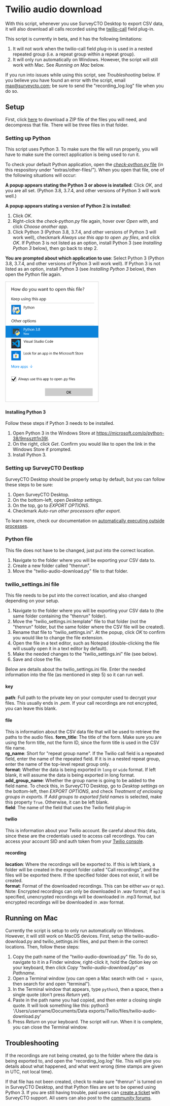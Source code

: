 # Twilio audio download

With this script, whenever you use SurveyCTO Desktop to export CSV data, it will also download all calls recorded using the [twilio-call](https://github.com/surveycto/twilio-call/blob/master/README.md) field plug-in.

This script is currently in beta, and it has the following limitations:
1. It will not work when the twilio-call field plug-in is used in a nested repeated group (i.e. a repeat group within a repeat group).
1. It will only run automatically on Windows. However, the script will still work with Mac. See *Running on Mac* below.

If you run into issues while using this script, see *Troubleshooting* below. If you believe you have found an error with the script, email max@surveycto.com; be sure to send the "recording_log.log" file when you do so.

## Setup

First, click [here]() to download a ZIP file of the files you will need, and decompress that file. There will be three files in that folder.

### Setting up Python

This script uses Python 3. To make sure the file will run properly, you will have to make sure the correct application is being used to run it.

To check your default Python application, open the <a href="https://raw.githubusercontent.com/theomnimax/project/master/check-python.py" download> *check-python.py* file</a> (in this respository under "extras/other-files/"). When you open that file, one of the following situations will occur:

**A popup appears stating the Python 3 or above is installed**: Click *OK*, and you are all set. (Python 3.8, 3.7.4, and other versions of Python 3 will work well.)

**A popup appears stating a version of Python 2 is installed**:
1. Click *OK*.
1. Right-click the *check-python.py* file again, hover over *Open with*, and click *Choose another app*.
1. Click Python 3 (Python 3.8, 3.7.4, and other versions of Python 3 will work well), checkmark *Always use this app to open .py files*, and click *OK*. If Python 3 is not listed as an option, install Python 3 (see *Installing Python 3* below), then go back to step 2.

**You are prompted about which application to use**: Select Python 3 (Python 3.8, 3.7.4, and other versions of Python 3 will work well). If Python 3 is not listed as an option, install Python 3 (see *Installing Python 3* below), then open the Python file again.

<img src="extras/readme-images/in-python3.png" width="294" />

#### Installing Python 3

Follow these steps if Python 3 needs to be installed.
1. Open Python 3 in the Windows Store at https://microsoft.com/p/python-38/9mssztt1n39l.
1. On the right, click *Get*. Confirm you would like to open the link in the Windows Store if prompted.
1. Install Python 3.

### Setting up SurveyCTO Destkop

SurveyCTO Desktop should be properly setup by default, but you can follow these steps to be sure:
1. Open SurveyCTO Desktop.
1. On the bottom-left, open *Desktop settings*.
1. On the top, go to *EXPORT OPTIONS*.
1. Checkmark *Auto-run other processors after export.*

To learn more, check our documentation on [automatically executing outside processes](https://docs.surveycto.com/05-exporting-and-publishing-data/02-exporting-data-with-surveycto-desktop/10.outside-processes.html).

### Python file

This file does not have to be changed, just put into the correct location.

1. Navigate to the folder where you will be exporting your CSV data to.
1. Create a new folder called "thenrun".
1. Move the "twilio-audio-download.py" file to that folder.

### twilio_settings.ini file

This file needs to be put into the correct location, and also changed depending on your setup.

1. Navigate to the folder where you will be exporting your CSV data to (the same folder containing the "thenrun" folder).
1. Move the "twilio_settings.ini.template" file to that folder (not the "thenrun" folder, but the same folder where the CSV file will be created).
1. Rename that file to "twilio_settings.ini". At the popup, click *OK* to confirm you would like to change the file extension.
1. Open the file in a text editor, such as Notepad (double-clicking the file will usually open it in a text editor by default).
1. Make the needed changes to the "twilio_settings.ini" file (see below).
1. Save and close the file.

Below are details about the twilio_settings.ini file. Enter the needed information into the file (as mentioned in step 5) so it can run well.

#### key
**path**: Full path to the private key on your computer used to decrypt your files. This usually ends in *.pem*. If your call recordings are not encrypted, you can leave this blank.

#### file
This is information about the CSV data file that will be used to retrieve the paths to the audio files.
**form_title**: The title of the form. Make sure you are using the form title, not the form ID, since the form title is used in the CSV file name.  
**rg_name**: Short for "repeat group name". If the Twilio call field is a repeated field, enter the name of the repeated field. If it is in a nested repeat group, enter the name of the top-level repeat group only.  
**format**: Whether the data is being exported in `long` or `wide` format. If left blank, it will assume the data is being exported in long format.  
**add_group_name**: Whether the group name is going to be added to the field name. To check this, in SurveyCTO Desktop, go to *Desktop settings* on the bottom-left, then *EXPORT OPTIONS*, and check *Treatment of enclosing groups in exports*. If *Add groups to exported field names* is selected, make this property `True`. Otherwise, it can be left blank.  
**field**: The name of the field that uses the Twilio field plug-in

#### twilio
This is information about your Twilio account. Be careful about this data, since these are the credentials used to access call recordings. You can access your account SID and auth token from your [Twilio console](https://www.twilio.com/console).

#### recording
**location**: Where the recordings will be exported to. If this is left blank, a folder will be created in the export folder called "Call recordings", and the files will be exported there. If the specified folder does not exist, it will be created.  
**format**: Format of the downloaded recordings. This can be either `wav` or `mp3`. Note: Encrypted recordings can only be downloaded in .wav format; if `mp3` is specified, unencrypted recordings will be downloaded in .mp3 format, but encrypted recordings will be downloaded in .wav format.  

## Running on Mac

Currently the script is setup to only run automatically on Windows. However, it will still work on MacOS devices. First, setup the twilio-audio-download.py and twilio_settings.ini files, and put them in the correct locations. Then, follow these steps:
1. Copy the path name of the "twilio-audio-download.py" file. To do so, navigate to it in a Finder window, right-click it, hold the *Option* key on your keyboard, then click *Copy "twilio-audio-download.py" as Pathname*.
1. Open a Terminal window (you can open a Mac search with `Cmd + space`, then search for and open "terminal").
1. In the Terminal window that appears, type `python3`, then a space, then a single quote (don't press *Return* yet).
1. Paste in the path name you had copied, and then enter a closing single quote. It will look something like this:
    python3 '/Users/username/Documents/Data exports/Twilio/files/twilio-audio-download.py'
1. Press *Return* on your keyboard. The script will run. When it is complete, you can close the Terminal window.

## Troubleshooting
If the recordings are not being created, go to the folder where the data is being exported to, and open the "recording_log.log" file. This will give you details about what happened, and what went wrong (time stamps are given in UTC, not local time).

If that file has not been created, check to make sure "thenrun" is turned on in SurveyCTO Desktop, and that Python files are set to be opened using Python 3. If you are still having trouble, paid users can [create a ticket](https://support.surveycto.com/hc/en-us/requests) with SurveyCTO support. All users can also post to the [community forums](https://support.surveycto.com/hc/en-us/community/topics/200604277-Advice-hacks-and-questions-about-using-SurveyCTO).